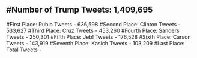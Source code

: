 #Number of Trump Tweets: 1,409,695
---
#First Place: Rubio Tweets - 636,598
#Second Place: Clinton Tweets - 533,627
#Third Place: Cruz Tweets - 453,260
#Fourth Place: Sanders Tweets - 250,301
#Fifth Place: Jeb! Tweets - 176,528
#Sixth Place: Carson Tweets - 143,919
#Seventh Place: Kasich Tweets - 103,209
#Last Place: Total Tweets -  
